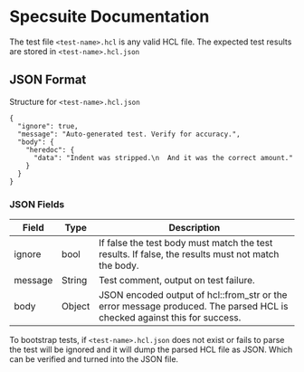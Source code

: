 # Specsuite Documentation

The test file `<test-name>.hcl` is any valid HCL file.  The expected test results are stored in `<test-name>.hcl.json`

## JSON Format
Structure for `<test-name>.hcl.json`
```
{
  "ignore": true,
  "message": "Auto-generated test. Verify for accuracy.",
  "body": {
    "heredoc": {
      "data": "Indent was stripped.\n  And it was the correct amount."
    }
  }
}
```

### JSON Fields
| Field   |  Type  | Description |
|---------|--------|-------------|
| ignore  | bool   | If false the test body must match the test results.  If false, the results must not match the body. |
| message | String | Test comment, output on test failure. |
| body    | Object | JSON encoded output of hcl::from_str or the error message produced. The parsed HCL is checked against this for success. |

To bootstrap tests, if `<test-name>.hcl.json` does not exist or fails to parse the test will be ignored and it will dump the parsed HCL file as JSON.  Which can be verified and turned into the JSON file.